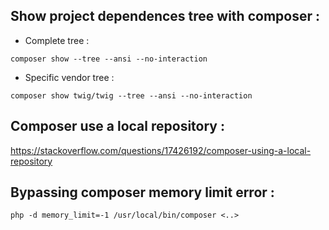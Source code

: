 Show project dependences tree with composer :
---------------------------------------------

- Complete tree :
```
composer show --tree --ansi --no-interaction
```

- Specific vendor tree :
```
composer show twig/twig --tree --ansi --no-interaction
```
Composer use a local repository :
---------------------------------

https://stackoverflow.com/questions/17426192/composer-using-a-local-repository

Bypassing composer memory limit error :
---------------------------------------

```
php -d memory_limit=-1 /usr/local/bin/composer <..>
```
